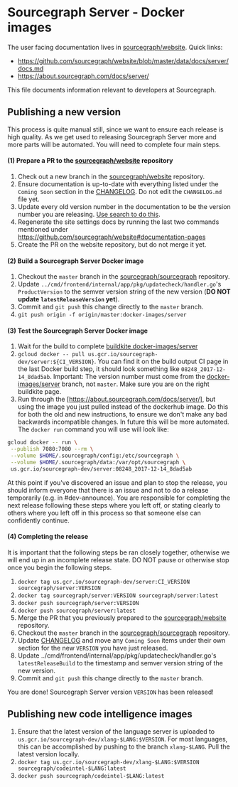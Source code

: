 # Sourcegraph Server - Docker images

The user facing documentation lives in
[sourcegraph/website](https://github.com/sourcegraph/website). Quick links:

* https://github.com/sourcegraph/website/blob/master/data/docs/server/docs.md
* https://about.sourcegraph.com/docs/server/

This file documents information relevant to developers at Sourcegraph.

## Publishing a new version

This process is quite manual still, since we want to ensure each release is
high quality. As we get used to releasing Sourcegraph Server more and more
parts will be automated. You will need to complete four main steps.

#### (1) Prepare a PR to the [sourcegraph/website](https://github.com/sourcegraph/website) repository

1. Check out a new branch in the [sourcegraph/website](https://github.com/sourcegraph/website) repository.
1. Ensure documentation is up-to-date with everything listed under the `Coming Soon` section in the [CHANGELOG](../../CHANGELOG.md). Do not edit the `CHANGELOG.md` file yet.
1. Update every old version number in the documentation to be the version number you are releasing. [Use search to do this](https://sourcegraph.sgdev.org/search?q=repo:%5Egithub%5C.com/sourcegraph/website%24+server%5C:2).
1. Regenerate the site settings docs by running the last two commands mentioned under https://github.com/sourcegraph/website#documentation-pages
1. Create the PR on the website repository, but do not merge it yet.

#### (2) Build a Sourcegraph Server Docker image

1. Checkout the `master` branch in the [sourcegraph/sourcegraph](https://github.com/sourcegraph/sourcegraph) repository.
1. Update `../cmd/frontend/internal/app/pkg/updatecheck/handler.go`'s `ProductVersion` to the
   semver version string of the new version (**DO NOT update `latestReleaseVersion` yet**).
1. Commit and `git push` this change directly to the `master` branch.
1. `git push origin -f origin/master:docker-images/server`

#### (3) Test the Sourcegraph Server Docker image

1. Wait for the build to complete [buildkite docker-images/server](https://buildkite.com/sourcegraph/sourcegraph/builds?branch=docker-images%2Fserver)
1. `gcloud docker -- pull us.gcr.io/sourcegraph-dev/server:${CI_VERSION}`.
   You can find it on the build output CI page in the last Docker build step, it should look something like
   `08248_2017-12-14_8dad5ab`. Important: The version number must come from the [docker-images/server](https://buildkite.com/sourcegraph/sourcegraph/builds?branch=docker-images%2Fserver) branch, not `master`. Make sure you are on the right buildkite page.
1. Run through the [https://about.sourcegraph.com/docs/server/], but using the
   image you just pulled instead of the dockerhub image. Do this for both the
   old and new instructions, to ensure we don't make any bad backwards
   incompatible changes. In future this will be more automated. The `docker run` command you will use will look like:

```bash
gcloud docker -- run \
 --publish 7080:7080 --rm \
 --volume $HOME/.sourcegraph/config:/etc/sourcegraph \
 --volume $HOME/.sourcegraph/data:/var/opt/sourcegraph \
 us.gcr.io/sourcegraph-dev/server:08248_2017-12-14_8dad5ab
```

At this point if you've discovered an issue and plan to stop the release, you should inform everyone that there is an issue and not to do a release temporarily (e.g. in #dev-announce). You are responsible for completing the next release following these steps where you left off, or stating clearly to others where you left off in this process so that someone else can confidently continue.

#### (4) Completing the release

It is important that the following steps be ran closely together, otherwise we will end up in an incomplete release state. DO NOT pause or otherwise stop once you begin the following steps.

1. `docker tag us.gcr.io/sourcegraph-dev/server:CI_VERSION sourcegraph/server:VERSION`
1. `docker tag sourcegraph/server:VERSION sourcegraph/server:latest`
1. `docker push sourcegraph/server:VERSION`
1. `docker push sourcegraph/server:latest`
1. Merge the PR that you previously prepared to the [sourcegraph/website](https://github.com/sourcegraph/website) repository.
1. Checkout the `master` branch in the [sourcegraph/sourcegraph](https://github.com/sourcegraph/sourcegraph) repository.
1. Update [CHANGELOG](../../CHANGELOG.md) and move any `Coming Soon` items under their own section for the new `VERSION` you have just released.
1. Update ../cmd/frontend/internal/app/pkg/updatecheck/handler.go's `latestReleaseBuild` to the
   timestamp and semver version string of the new version.
1. Commit and `git push` this change directly to the `master` branch.

You are done! Sourcegraph Server version `VERSION` has been released!

## Publishing new code intelligence images

1. Ensure that the latest version of the language server is uploaded
   to `us.gcr.io/sourcegraph-dev/xlang-$LANG:$VERSION`. For most
   languages, this can be accomplished by pushing to the branch
   `xlang-$LANG`. Pull the latest version locally.
1. `docker tag us.gcr.io/sourcegraph-dev/xlang-$LANG:$VERSION sourcegraph/codeintel-$LANG:latest`
1. `docker push sourcegraph/codeintel-$LANG:latest`
